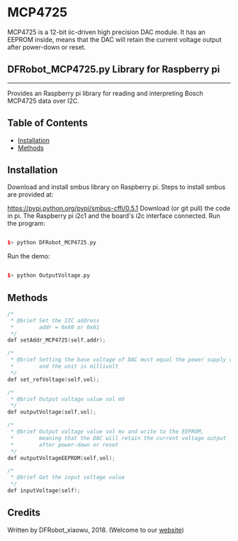# MCP4725
MCP4725 is a 12-bit iic-driven high precision DAC module. It has an EEPROM inside, means that the DAC will retain the current voltage output after power-down or reset.


## DFRobot_MCP4725.py Library for Raspberry pi
---------------------------------------------------------
Provides an Raspberry pi library for reading and interpreting Bosch MCP4725 data over I2C.
## Table of Contents

* [Installation](#installation)
* [Methods](#methods)
<snippet>
<content>

## Installation

Download and install smbus library on Raspberry pi. Steps to install smbus are provided at:

https://pypi.python.org/pypi/smbus-cffi/0.5.1 Download (or git pull) the code in pi. 
The Raspberry pi i2c1 and the board's i2c interface connected.
Run the program:

```cpp

$> python DFRobot_MCP4725.py

```

Run the demo:

```cpp

$> python OutputVoltage.py

```
## Methods

```C++
/*
 * @brief Set the IIC address
 *        addr = 0x60 or 0x61
 */
def setAddr_MCP4725(self,addr);

/*
 * @brief Setting the base voltage of DAC must equal the power supply voltage,
 *        and the unit is millivolt
 */
def set_refVoltage(self,vol);

/*
 * @brief Output voltage value vol mV
 */
def outputVoltage(self,vol);

/*
 * @brief Output voltage value vol mv and write to the EEPROM,
 *        meaning that the DAC will retain the current voltage output
 *        after power-down or reset
 */
def outputVoltageEEPROM(self,vol);

/*
 * @brief Get the input voltage value
 */
def inputVoltage(self);
```

## Credits

Written by DFRobot_xiaowu, 2018. (Welcome to our [website](https://www.dfrobot.com/))
